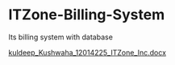 # ITZone-Billing-System
Its billing system with database

[kuldeep_Kushwaha_12014225_ITZone_Inc.docx](https://github.com/Kuldeep-kk/ITZone-Billing-System/files/9021132/kuldeep_Kushwaha_12014225_ITZone_Inc.docx)
